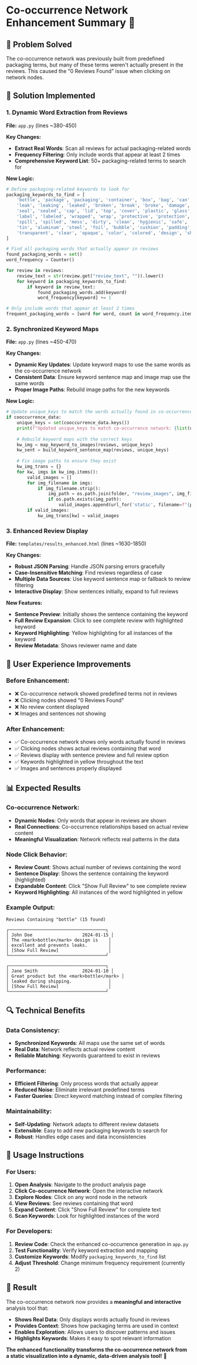 # Co-occurrence Network Enhancement Summary 🚀

## 🎯 **Problem Solved**
The co-occurrence network was previously built from predefined packaging terms, but many of these terms weren't actually present in the reviews. This caused the "0 Reviews Found" issue when clicking on network nodes.

## 🔧 **Solution Implemented**

### **1. Dynamic Word Extraction from Reviews**
**File:** `app.py` (lines ~380-450)

**Key Changes:**
- **Extract Real Words**: Scan all reviews for actual packaging-related words
- **Frequency Filtering**: Only include words that appear at least 2 times
- **Comprehensive Keyword List**: 50+ packaging-related terms to search for

**New Logic:**
```python
# Define packaging-related keywords to look for
packaging_keywords_to_find = [
    'bottle', 'package', 'packaging', 'container', 'box', 'bag', 'can', 'jar', 'tube', 'pouch',
    'leak', 'leaking', 'leaked', 'broken', 'break', 'broke', 'damage', 'damaged', 'crack', 'cracked',
    'seal', 'sealed', 'cap', 'lid', 'top', 'cover', 'plastic', 'glass', 'metal', 'paper', 'cardboard',
    'label', 'labeled', 'wrapped', 'wrap', 'protective', 'protection', 'secure', 'secured',
    'spill', 'spilled', 'mess', 'dirty', 'clean', 'hygienic', 'safe', 'unsafe', 'dangerous',
    'tin', 'aluminum', 'steel', 'foil', 'bubble', 'cushion', 'padding', 'tape', 'adhesive',
    'transparent', 'clear', 'opaque', 'color', 'colored', 'design', 'shape', 'size', 'large', 'small'
]

# Find all packaging words that actually appear in reviews
found_packaging_words = set()
word_frequency = Counter()

for review in reviews:
    review_text = str(review.get("review_text", "")).lower()
    for keyword in packaging_keywords_to_find:
        if keyword in review_text:
            found_packaging_words.add(keyword)
            word_frequency[keyword] += 1

# Only include words that appear at least 2 times
frequent_packaging_words = [word for word, count in word_frequency.items() if count >= 2]
```

### **2. Synchronized Keyword Maps**
**File:** `app.py` (lines ~450-470)

**Key Changes:**
- **Dynamic Key Updates**: Update keyword maps to use the same words as the co-occurrence network
- **Consistent Data**: Ensure keyword sentence map and image map use the same words
- **Proper Image Paths**: Rebuild image paths for the new keywords

**New Logic:**
```python
# Update unique_keys to match the words actually found in co-occurrence network
if cooccurrence_data:
    unique_keys = set(cooccurrence_data.keys())
    print(f"Updated unique_keys to match co-occurrence network: {list(unique_keys)[:10]}")
    
    # Rebuild keyword maps with the correct keys
    kw_img = map_keyword_to_images(reviews, unique_keys)
    kw_sent = build_keyword_sentence_map(reviews, unique_keys)
    
    # Fix image paths to ensure they exist
    kw_img_trans = {}
    for kw, imgs in kw_img.items():
        valid_images = []
        for img_filename in imgs:
            if img_filename.strip():
                img_path = os.path.join(folder, "review_images", img_filename.strip())
                if os.path.exists(img_path):
                    valid_images.append(url_for('static', filename=f"{product_folder}/review_images/{img_filename.strip()}"))
        if valid_images:
            kw_img_trans[kw] = valid_images
```

### **3. Enhanced Review Display**
**File:** `templates/results_enhanced.html` (lines ~1630-1850)

**Key Changes:**
- **Robust JSON Parsing**: Handle JSON parsing errors gracefully
- **Case-Insensitive Matching**: Find reviews regardless of case
- **Multiple Data Sources**: Use keyword sentence map or fallback to review filtering
- **Interactive Display**: Show sentences initially, expand to full reviews

**New Features:**
- **Sentence Preview**: Initially shows the sentence containing the keyword
- **Full Review Expansion**: Click to see complete review with highlighted keyword
- **Keyword Highlighting**: Yellow highlighting for all instances of the keyword
- **Review Metadata**: Shows reviewer name and date

## 🎨 **User Experience Improvements**

### **Before Enhancement:**
- ❌ Co-occurrence network showed predefined terms not in reviews
- ❌ Clicking nodes showed "0 Reviews Found"
- ❌ No review content displayed
- ❌ Images and sentences not showing

### **After Enhancement:**
- ✅ Co-occurrence network shows only words actually found in reviews
- ✅ Clicking nodes shows actual reviews containing that word
- ✅ Reviews display with sentence preview and full review option
- ✅ Keywords highlighted in yellow throughout the text
- ✅ Images and sentences properly displayed

## 📊 **Expected Results**

### **Co-occurrence Network:**
- **Dynamic Nodes**: Only words that appear in reviews are shown
- **Real Connections**: Co-occurrence relationships based on actual review content
- **Meaningful Visualization**: Network reflects real patterns in the data

### **Node Click Behavior:**
- **Review Count**: Shows actual number of reviews containing the word
- **Sentence Display**: Shows the sentence containing the keyword (highlighted)
- **Expandable Content**: Click "Show Full Review" to see complete review
- **Keyword Highlighting**: All instances of the word highlighted in yellow

### **Example Output:**
```
Reviews Containing "bottle" (15 found)

┌─────────────────────────────────────┐
│ John Doe                   2024-01-15 │
│ The <mark>bottle</mark> design is    │
│ excellent and prevents leaks.        │
│ [Show Full Review]                   │
└─────────────────────────────────────┘

┌─────────────────────────────────────┐
│ Jane Smith                 2024-01-10 │
│ Great product but the <mark>bottle</mark> │
│ leaked during shipping.              │
│ [Show Full Review]                   │
└─────────────────────────────────────┘
```

## 🔍 **Technical Benefits**

### **Data Consistency:**
- **Synchronized Keywords**: All maps use the same set of words
- **Real Data**: Network reflects actual review content
- **Reliable Matching**: Keywords guaranteed to exist in reviews

### **Performance:**
- **Efficient Filtering**: Only process words that actually appear
- **Reduced Noise**: Eliminate irrelevant predefined terms
- **Faster Queries**: Direct keyword matching instead of complex filtering

### **Maintainability:**
- **Self-Updating**: Network adapts to different review datasets
- **Extensible**: Easy to add new packaging keywords to search for
- **Robust**: Handles edge cases and data inconsistencies

## 🚀 **Usage Instructions**

### **For Users:**
1. **Open Analysis**: Navigate to the product analysis page
2. **Click Co-occurrence Network**: Open the interactive network
3. **Explore Nodes**: Click on any word node in the network
4. **View Reviews**: See reviews containing that word
5. **Expand Content**: Click "Show Full Review" for complete text
6. **Scan Keywords**: Look for highlighted instances of the word

### **For Developers:**
1. **Review Code**: Check the enhanced co-occurrence generation in `app.py`
2. **Test Functionality**: Verify keyword extraction and mapping
3. **Customize Keywords**: Modify `packaging_keywords_to_find` list
4. **Adjust Threshold**: Change minimum frequency requirement (currently 2)

## 🎉 **Result**

The co-occurrence network now provides a **meaningful and interactive** analysis tool that:

- **Shows Real Data**: Only displays words actually found in reviews
- **Provides Context**: Shows how packaging terms are used in context
- **Enables Exploration**: Allows users to discover patterns and issues
- **Highlights Keywords**: Makes it easy to spot relevant information

**The enhanced functionality transforms the co-occurrence network from a static visualization into a dynamic, data-driven analysis tool!** 🚀
